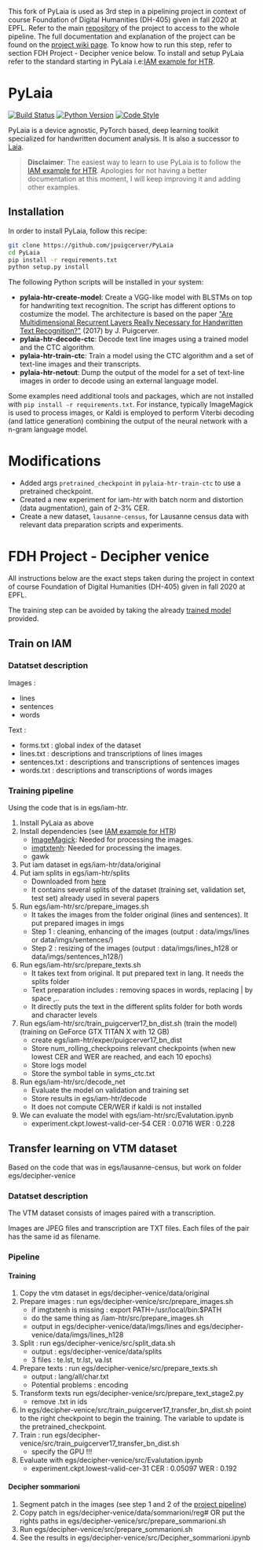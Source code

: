 This fork of PyLaia is used as 3rd step in a pipelining project in context of course Foundation of Digital Humanities (DH-405) given in fall 2020 at EPFL.
Refer to the main [repository](https://github.com/Jmion/VeniceTimeMachineSommarioniHTR) of the project to access to the whole pipeline.
The full documentation and explanation of the project can be found on the [project wiki page](http://fdh.epfl.ch/index.php/Deciphering_Venetian_handwriting).
To know how to run this step, refer to section FDH Project - Decipher venice below. To install and setup PyLaia refer to the standard starting in PyLaia i.e:[IAM example for HTR](egs/iam-htr).

# PyLaia

[![Build Status](https://travis-ci.com/jpuigcerver/PyLaia.svg?token=HF64eTvPxEUcjjUPXpgm&branch=master)](https://travis-ci.com/jpuigcerver/PyLaia)
[![Python Version](https://img.shields.io/badge/python-3.5%2C%203.6%2C%203.7-blue.svg)](https://www.python.org/)
[![Code Style](https://img.shields.io/badge/code%20style-black-000000.svg)](https://github.com/ambv/black)

PyLaia is a device agnostic, PyTorch based, deep learning toolkit specialized
for handwritten document analysis. It is also a successor to
[Laia](https://github.com/jpuigcerver/Laia).

> **Disclaimer**: The easiest way to learn to use PyLaia is to follow the
> [IAM example for HTR](egs/iam-htr). Apologies for not having a better
> documentation at this moment, I will keep improving it and adding other
> examples.

## Installation

In order to install PyLaia, follow this recipe:

```bash
git clone https://github.com/jpuigcerver/PyLaia
cd PyLaia
pip install -r requirements.txt
python setup.py install
```

The following Python scripts will be installed in your system:

- **pylaia-htr-create-model**: Create a VGG-like model with BLSTMs on top for
  handwriting text recognition. The script has different options to costumize
  the model. The architecture is based on the paper ["Are Multidimensional
  Recurrent Layers Really Necessary for Handwritten Text Recognition?"](https://ieeexplore.ieee.org/document/8269951)
  (2017) by J. Puigcerver.
- **pylaia-htr-decode-ctc**: Decode text line images using a trained model and
  the CTC algorithm.
- **pylaia-htr-train-ctc**: Train a model using the CTC algorithm and a set of
  text-line images and their transcripts.
- **pylaia-htr-netout**: Dump the output of the model for a set of text-line images
  in order to decode using an external language model.

Some examples need additional tools and packages, which are not installed
with `pip install -r requirements.txt`.
For instance, typically ImageMagick is used to process images, or Kaldi
is employed to perform Viterbi decoding (and lattice generation) combining
the output of the neural network with a n-gram language model.

# Modifications

- Added args `pretrained_checkpoint` in `pylaia-htr-train-ctc` to use a pretrained checkpoint.
- Created a new experiment for iam-htr with batch norm and distortion (data augmentation), gain of 2-3% CER.
- Create a new dataset, `lausanne-census`, for Lausanne census data with relevant data preparation scripts and experiments.

# FDH Project - Decipher venice
All instructions below are the exact steps taken during the project in context of course Foundation of Digital Humanities (DH-405) given in fall 2020 at EPFL. 

The training step can be avoided by taking the already [trained model](egs/decipher-venice/exper/puigcerver17_transfer_bn_dist/train/) provided.

## Train on IAM

### Datatset description

Images :
- lines
- sentences
- words

Text :
- forms.txt : global index of the dataset
- lines.txt : descriptions and transcriptions of lines images
- sentences.txt : descriptions and transcriptions of sentences images
- words.txt : descriptions and transcriptions of words images
    

### Training pipeline

Using the code that is in egs/iam-htr.

1. Install PyLaia as above 
2. Install dependencies (see [IAM example for HTR](egs/iam-htr))
    - [ImageMagick](https://www.imagemagick.org/):
  Needed for processing the images.
    - [imgtxtenh](https://github.com/mauvilsa/imgtxtenh):
  Needed for processing the images.
    - gawk
2. Put iam dataset in egs/iam-htr/data/original
3. Put iam splits in egs/iam-htr/splits
    - Downloaded from [here](https://www.prhlt.upv.es/~jpuigcerver/iam_splits.tar.gz)
    - It contains several splits of the dataset (training set, validation set, test set) already used in several papers 
4. Run egs/iam-htr/src/prepare_images.sh
    - It takes the images from the folder original (lines and sentences). It put prepared images in imgs
    - Step 1 : cleaning, enhancing of the images (output : data/imgs/lines or data/imgs/sentences/)
    - Step 2 : resizing of the images (output : data/imgs/lines_h128 or data/imgs/sentences_h128/)
5. Run egs/iam-htr/src/prepare_texts.sh  
    - It takes text from original. It put prepared text in lang. It needs the splits folder
    - Text preparation includes : removing spaces in words, replacing | by space ,.. 
    - It directly puts the text in the different splits folder for both words and character levels
6. Run egs/iam-htr/src/train_puigcerver17_bn_dist.sh (train the model) (training on GeForce GTX TITAN X with 12 GB)
    - create egs/iam-htr/exper/puigcerver17_bn_dist
    - Store num_rolling_checkpoins relevant checkpoints (when new lowest CER and WER are reached, and each 10 epochs)
    - Store logs model
    - Store the symbol table in syms_ctc.txt 
7. Run egs/iam-htr/src/decode_net
    - Evaluate the model on validation and training set
    - Store results in egs/iam-htr/decode
    - It does not compute CER/WER if kaldi is not installed
8. We can evaluate the model with egs/iam-htr/src/Evalutation.ipynb
    - experiment.ckpt.lowest-valid-cer-54 CER : 0.0716 WER : 0.228


## Transfer learning on VTM dataset

Based on the code that was in egs/lausanne-census, but work on folder egs/decipher-venice

### Datatset description 
The VTM dataset consists of images paired with a transcription.

Images are JPEG files and transcription are TXT files. Each files of the pair has the same id as filename.

### Pipeline

#### Training

1. Copy the vtm dataset in egs/decipher-venice/data/original
2. Prepare images : run egs/decipher-venice/src/prepare_images.sh
    - if imgtxtenh is missing : export PATH=/usr/local/bin:$PATH
    - do the same thing as /iam-htr/src/prepare_images.sh
    - output in egs/decipher-venice/data/imgs/lines and egs/decipher-venice/data/imgs/lines_h128 
3. Split : run egs/decipher-venice/src/split_data.sh
    - output : egs/decipher-venice/data/splits
    - 3 files : te.lst, tr.lst, va.lst
4. Prepare texts : run egs/decipher-venice/src/prepare_texts.sh
    - output : lang/all/char.txt
    - Potential problems : encoding
5. Transform texts run egs/decipher-venice/src/prepare_text_stage2.py
    - remove .txt in ids
6. In egs/decipher-venice/src/train_puigcerver17_transfer_bn_dist.sh point to the right checkpoint to begin the training. The variable to update is the pretrained_checkpoint.
7. Train : run egs/decipher-venice/src/train_puigcerver17_transfer_bn_dist.sh
    - specify the GPU !!!
8. Evaluate with egs/decipher-venice/src/Evalutation.ipynb
    - experiment.ckpt.lowest-valid-cer-31 CER : 0.05097 WER : 0.192
    
#### Decipher sommarioni
1. Segment patch in the images (see step 1 and 2 of the [project pipeline](https://github.com/Jmion/VeniceTimeMachineSommarioniHTR#-step-1%EF%B8%8F%E2%83%A3-baseline-detection))
2. Copy patch in egs/decipher-venice/data/sommarioni/reg# OR put the rights paths in egs/decipher-venice/src/prepare_sommarioni.sh
3. Run egs/decipher-venice/src/prepare_sommarioni.sh
4. See the results in egs/decipher-venice/src/Decipher_sommarioni.ipynb


